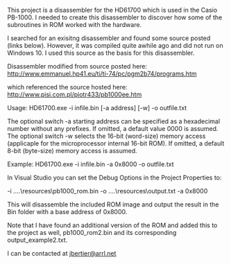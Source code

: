 This project is a disassembler for the HD61700 which is used in the Casio PB-1000.  I needed to create this disassembler to discover how some of the subroutines in ROM worked with the hardware.

I searched for an exisitng disassembler and found some source posted (links below).  However, it was compiled quite awhile ago and did not run on Windows 10.  I used this source as the basis for this disassembler.

Disassembler modified from source posted here:
http://www.emmanuel.hp41.eu/ti/ti-74/pc/pgm2b74/programs.htm

which referenced the source hosted here:
http://www.pisi.com.pl/piotr433/pb1000ee.htm

Usage: HD61700.exe -i infile.bin [-a address] [-w] -o outfile.txt

The optional switch -a starting address can be specified as a hexadecimal number without any prefixes. If omitted, a default value 0000 is assumed.
The optional switch -w selects the 16-bit (word-size) memory access (applicaple for the microprocessor internal 16-bit ROM). If omitted, a default 8-bit (byte-size) memory access is assumed.

Example: HD61700.exe -i infile.bin -a 0x8000 -o outfile.txt 

In Visual Studio you can set the Debug Options in the Project Properties to:

-i ..\..\resources\pb1000_rom.bin -o ..\..\resources\output.txt -a 0x8000

This will disassemble the included ROM image and output the result in the Bin folder with a base address of 0x8000.

Note that I have found an additional version of the ROM and added this to the project as well, pb1000_rom2.bin and its corresponding output_example2.txt.

I can be contacted at jbertier@arrl.net
